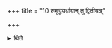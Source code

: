 +++
title = "10 समृद्ध्यर्थायान् तु द्वितीयञ्"

+++

<details><summary>थिते</summary>

समृद्ध्यर्थायां तु द्वितीयं चिन्वानो द्वितीयस्यां चितौ येनर्षय इत्यष्टौ नानामन्त्रा उत्तरवेद्यामुपदध्यात् अष्टौ च लोकम्पृणा अथ पुरीषम् १०
</details>
